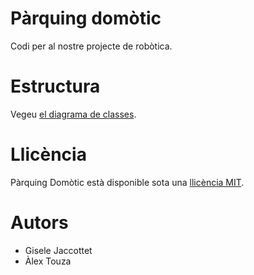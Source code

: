 # Pàrquing domòtic
Codi per al nostre projecte de robòtica.

# Estructura
Vegeu [el diagrama de classes]([url](https://drive.google.com/file/d/1MWkGHnu9f0HxJUyO9xhhz-sTV587DRRj/view?usp=sharing)).

# Llicència
Pàrquing Domòtic està disponible sota una [llicència MIT](LICENSE).
# Autors
- Gisele Jaccottet
- Àlex Touza
